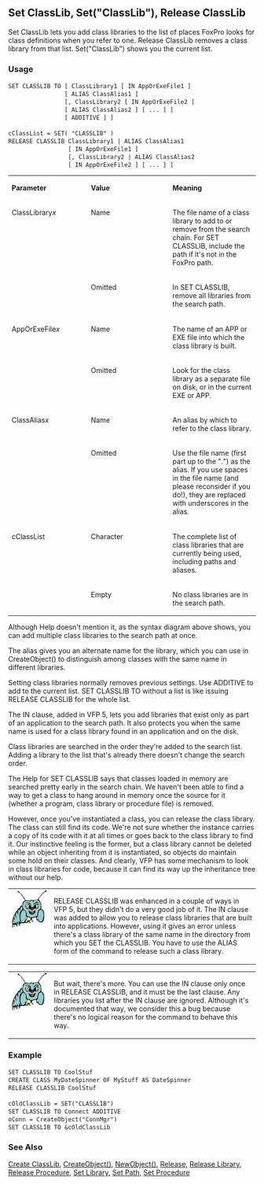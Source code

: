## Set ClassLib, Set("ClassLib"), Release ClassLib

Set ClassLib lets you add class libraries to the list of places FoxPro looks for class definitions when you refer to one. Release ClassLib removes a class library from that list. Set("ClassLib") shows you the current list.

### Usage

```foxpro
SET CLASSLIB TO [ ClassLibrary1 [ IN AppOrExeFile1 ]
                [ ALIAS ClassAlias1 ]
                [, ClassLibrary2 [ IN AppOrExeFile2 ]
                [ ALIAS ClassAlias2 ] [ ... ] ]
                [ ADDITIVE ] ]

cClassList = SET( "CLASSLIB" )
RELEASE CLASSLIB ClassLibrary1 | ALIAS ClassAlias1
                 [ IN AppOrExeFile1 ]
                 [, ClassLibrary2 | ALIAS ClassAlias2
                 [ IN AppOrExeFile2 ] [ ... ] ]
```
<table>
<tr>
  <td width="32%" valign="top">
  <p><b>Parameter</b></p>
  </td>
  <td width="23%" valign="top">
  <p><b>Value</b></p>
  </td>
  <td width="45%" valign="top">
  <p><b>Meaning</b></p>
  </td>
 </tr>
<tr>
  <td width="32%" rowspan="2" valign="top">
  <p>ClassLibrary<i>x</i></p>
  </td>
  <td width="23%" valign="top">
  <p>Name</p>
  </td>
  <td width="45%" valign="top">
  <p>The file name of a class library to add to or remove from the search chain. For SET CLASSLIB, include the path if it's not in the FoxPro path.</p>
  </td>
 </tr>
<tr>
  <td width="33%" valign="top">
  <p>Omitted</p>
  </td>
  <td width="67%" valign="top">
  <p>In SET CLASSLIB, remove all libraries from the search path.</p>
  </td>
 </tr>
<tr>
  <td width="32%" rowspan="2" valign="top">
  <p>AppOrExeFile<i>x</i></p>
  </td>
  <td width="23%" valign="top">
  <p>Name</p>
  </td>
  <td width="45%" valign="top">
  <p>The name of an APP or EXE file into which the class library is built. </p>
  </td>
 </tr>
<tr>
  <td width="33%" valign="top">
  <p>Omitted</p>
  </td>
  <td width="67%" valign="top">
  <p>Look for the class library as a separate file on disk, or in the current EXE or APP.</p>
  </td>
 </tr>
<tr>
  <td width="32%" rowspan="2" valign="top">
  <p>ClassAlias<i>x</i></p>
  </td>
  <td width="23%" valign="top">
  <p>Name</p>
  </td>
  <td width="45%" valign="top">
  <p>An alias by which to refer to the class library. </p>
  </td>
 </tr>
<tr>
  <td width="33%" valign="top">
  <p>Omitted </p>
  </td>
  <td width="67%" valign="top">
  <p>Use the file name (first part up to the &quot;.&quot;) as the alias. If you use spaces in the file name (and please reconsider if you do!), they are replaced with underscores in the alias.</p>
  </td>
 </tr>
<tr>
  <td width="32%" rowspan="2" valign="top">
  <p>cClassList</p>
  </td>
  <td width="23%" valign="top">
  <p>Character</p>
  </td>
  <td width="45%" valign="top">
  <p>The complete list of class libraries that are currently being used, including paths and aliases.</p>
  </td>
 </tr>
<tr>
  <td width="33%" valign="top">
  <p>Empty</p>
  </td>
  <td width="67%" valign="top">
  <p>No class libraries are in the search path.</p>
  </td>
 </tr>
</table>

Although Help doesn't mention it, as the syntax diagram above shows, you can add multiple class libraries to the search path at once.

The alias gives you an alternate name for the library, which you can use in CreateObject() to distinguish among classes with the same name in different libraries.

Setting class libraries normally removes previous settings. Use ADDITIVE to add to the current list. SET CLASSLIB TO without a list is like issuing RELEASE CLASSLIB for the whole list.

The IN clause, added in VFP 5, lets you add libraries that exist only as part of an application to the search path. It also protects you when the same name is used for a class library found in an application and on the disk.

Class libraries are searched in the order they're added to the search list. Adding a library to the list that's already there doesn't change the search order.

The Help for SET CLASSLIB says that classes loaded in memory are searched pretty early in the search chain. We haven't been able to find a way to get a class to hang around in memory once the source for it (whether a program, class library or procedure file) is removed.

However, once you've instantiated a class, you can release the class library. The class can still find its code. We're not sure whether the instance carries a copy of its code with it at all times or goes back to the class library to find it. Our instinctive feeling is the former, but a class library cannot be deleted while an object inheriting from it is instantiated, so objects do maintain some hold on their classes. And clearly, VFP has some mechanism to look in class libraries for code, because it can find its way up the inheritance tree without our help.

<table>
<tr>
  <td width="17%" valign="top">
<img width="95" height="78" src="bug.gif">
  </td>
  <td width="83%">
  <p>RELEASE CLASSLIB was enhanced in a couple of ways in VFP 5, but they didn't do a very good job of it. The IN clause was added to allow you to release class libraries that are built into applications. However, using it gives an error unless there's a class library of the same name in the directory from which you SET the CLASSLIB. You have to use the ALIAS form of the command to release such a class library.</p>
  </td>
 </tr>
</table>

<table>
<tr>
  <td width="17%" valign="top">
<img width="95" height="78" src="bug.gif">
  </td>
  <td width="83%">
  <p>But wait, there's more. You can use the IN clause only once in RELEASE CLASSLIB, and it must be the last clause. Any libraries you list after the IN clause are ignored. Although it's documented that way, we consider this a bug because there's no logical reason for the command to behave this way.</p>
  </td>
 </tr>
</table>

### Example

```foxpro
SET CLASSLIB TO CoolStuf
CREATE CLASS MyDateSpinner OF MyStuff AS DateSpinner
RELEASE CLASSLIB CoolStuf

cOldClassLib = SET("CLASSLIB")
SET CLASSLIB TO Connect ADDITIVE
oConn = CreateObject("ConnMgr")
SET CLASSLIB TO &cOldClassLib
```
### See Also

[Create ClassLib](s4g385.md), [CreateObject()](s4g347.md), [NewObject()](s4g347.md), [Release](s4g617.md), [Release Library](s4g232.md), [Release Procedure](s4g232.md), [Set Library](s4g232.md), [Set Path](s4g636.md), [Set Procedure](s4g232.md)
